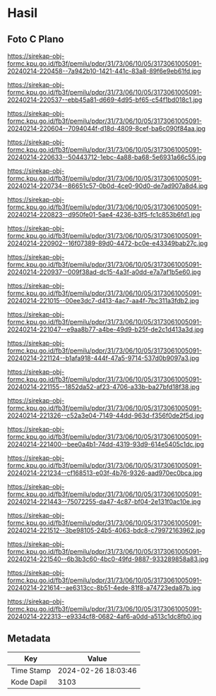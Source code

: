 # Hasil

## Foto C Plano

https://sirekap-obj-formc.kpu.go.id/fb3f/pemilu/pdpr/31/73/06/10/05/3173061005091-20240214-220458--7a942b10-1421-441c-83a8-89f6e9eb61fd.jpg

https://sirekap-obj-formc.kpu.go.id/fb3f/pemilu/pdpr/31/73/06/10/05/3173061005091-20240214-220537--ebb45a81-d669-4d95-bf65-c54f1bd018c1.jpg

https://sirekap-obj-formc.kpu.go.id/fb3f/pemilu/pdpr/31/73/06/10/05/3173061005091-20240214-220604--7094044f-d18d-4809-8cef-ba6c090f84aa.jpg

https://sirekap-obj-formc.kpu.go.id/fb3f/pemilu/pdpr/31/73/06/10/05/3173061005091-20240214-220633--50443712-1ebc-4a88-ba68-5e6931a66c55.jpg

https://sirekap-obj-formc.kpu.go.id/fb3f/pemilu/pdpr/31/73/06/10/05/3173061005091-20240214-220734--86651c57-0b0d-4ce0-90d0-de7ad907a8d4.jpg

https://sirekap-obj-formc.kpu.go.id/fb3f/pemilu/pdpr/31/73/06/10/05/3173061005091-20240214-220823--d950fe01-5ae4-4236-b3f5-fc1c853b6fd1.jpg

https://sirekap-obj-formc.kpu.go.id/fb3f/pemilu/pdpr/31/73/06/10/05/3173061005091-20240214-220902--16f07389-89d0-4472-bc0e-e43349bab27c.jpg

https://sirekap-obj-formc.kpu.go.id/fb3f/pemilu/pdpr/31/73/06/10/05/3173061005091-20240214-220937--009f38ad-dc15-4a3f-a0dd-e7a7af1b5e60.jpg

https://sirekap-obj-formc.kpu.go.id/fb3f/pemilu/pdpr/31/73/06/10/05/3173061005091-20240214-221015--00ee3dc7-d413-4ac7-aa4f-7bc311a3fdb2.jpg

https://sirekap-obj-formc.kpu.go.id/fb3f/pemilu/pdpr/31/73/06/10/05/3173061005091-20240214-221047--e9aa8b77-a4be-49d9-b25f-de2c1d413a3d.jpg

https://sirekap-obj-formc.kpu.go.id/fb3f/pemilu/pdpr/31/73/06/10/05/3173061005091-20240214-221124--b1afa918-444f-47a5-9714-537d0b9097a3.jpg

https://sirekap-obj-formc.kpu.go.id/fb3f/pemilu/pdpr/31/73/06/10/05/3173061005091-20240214-221155--1852da52-af23-4706-a33b-ba27bfd18f38.jpg

https://sirekap-obj-formc.kpu.go.id/fb3f/pemilu/pdpr/31/73/06/10/05/3173061005091-20240214-221326--c52a3e04-7149-44dd-963d-f356f0de2f5d.jpg

https://sirekap-obj-formc.kpu.go.id/fb3f/pemilu/pdpr/31/73/06/10/05/3173061005091-20240214-221400--bee0a4b1-74dd-4319-93d9-614e5405c1dc.jpg

https://sirekap-obj-formc.kpu.go.id/fb3f/pemilu/pdpr/31/73/06/10/05/3173061005091-20240214-221234--cf168513-e03f-4b76-9326-aad970ec0bca.jpg

https://sirekap-obj-formc.kpu.go.id/fb3f/pemilu/pdpr/31/73/06/10/05/3173061005091-20240214-221443--75072255-da47-4c87-bf04-2e131f0ac10e.jpg

https://sirekap-obj-formc.kpu.go.id/fb3f/pemilu/pdpr/31/73/06/10/05/3173061005091-20240214-221512--3be98105-24b5-4063-bdc8-c79972163962.jpg

https://sirekap-obj-formc.kpu.go.id/fb3f/pemilu/pdpr/31/73/06/10/05/3173061005091-20240214-221540--6b3b3c60-4bc0-49fd-9887-933289858a83.jpg

https://sirekap-obj-formc.kpu.go.id/fb3f/pemilu/pdpr/31/73/06/10/05/3173061005091-20240214-221614--ae6313cc-8b51-4ede-81f8-a74723eda87b.jpg

https://sirekap-obj-formc.kpu.go.id/fb3f/pemilu/pdpr/31/73/06/10/05/3173061005091-20240214-222313--e9334cf8-0682-4af6-a0dd-a513c1dc8fb0.jpg


## Metadata

| Key        | Value               |
| ---------- | ------------------- |
| Time Stamp | 2024-02-26 18:03:46 |
| Kode Dapil | 3103                |



